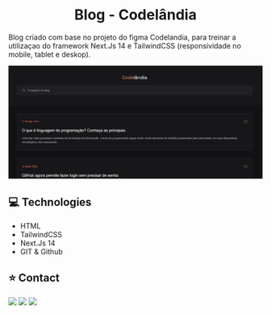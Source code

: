 <h1 align="center">Blog - Codelândia</h1>

Blog criado com base no projeto do figma Codelandia, para treinar a utilizaçao do framework Next.Js 14 e TailwindCSS (responsividade no mobile, tablet e deskop).

<img src="./public/readme.png">

## 💻 Technologies
 
- HTML
- TailwindCSS
- Next.Js 14
- GIT & Github

## ⭐ Contact

<div align="start"> 
  <a href="https://instagram.com/wictor_luciano" target="_blank"><img src="https://img.shields.io/badge/-Instagram-%23E4405F?style=for-the-badge&logo=instagram&logoColor=white" target="_blank"></a>
  <a href = "mailto:wluciano01@gmail.com"><img src="https://img.shields.io/badge/-Gmail-%23333?style=for-the-badge&logo=gmail&logoColor=white" target="_blank"></a>
  <a href="https://www.linkedin.com/in/wictor-luciano-32b54b157" target="_blank"><img src="https://img.shields.io/badge/-LinkedIn-%230077B5?style=for-the-badge&logo=linkedin&logoColor=white" target="_blank"></a> 
</div>
